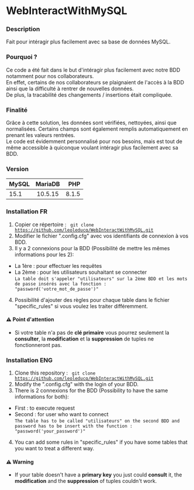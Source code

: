 # WebInteractWithMySQL
### Description 
Fait pour intéragir plus facilement avec sa base de données MySQL.
### Pourquoi ?
Ce code a été fait dans le but d'intéragir plus facilement avec notre BDD notamment pour nos collaborateurs.<br>
En effet, certains de nos collaborateurs se plaignaient de l'accès à la BDD ainsi que la difficulté à rentrer de nouvelles données.<br>
De plus, la tracabilité des changements / insertions était compliquée.
### Finalité
Grâce à cette solution, les données sont vérifiées, nettoyées, ainsi que normalisées. Certains champs sont également remplis automatiquement en prenant les valeurs rentrées.<br>
Le code est évidemment personnalisé pour nos besoins, mais est tout de même accessible à quiconque voulant intéragir plus facilement avec sa BDD.

### Version
| MySQL        | MariaDB           | PHP  |
| ------------- |:-------------:| -----:|
| 15.1      | 10.5.15 | 8.1.5 |

### Installation FR
1. Copier ce répertoire : <code> git clone https://github.com/leoleducq/WebInteractWithMySQL.git </code>
2. Modifier le fichier ".config.cfg" avec vos identifiants de connexion à vos BDD.
3. Il y a 2 connexions pour la BDD (Possibilité de mettre les mêmes informations pour les 2): 
* La 1ère : pour effectuer les requêtes
* La 2ème : pour les utilisateurs souhaitant se connecter<br>
` La table doit s'appeler "utilisateurs" sur la 2ème BDD et les mots de passe insérés avec la fonction : "password('votre_mot_de_passe')" `
4. Possibilité d'ajouter des règles pour chaque table dans le fichier "specific_rules" si vous voulez les traiter différemment.
#### ⚠️ Point d'attention
* Si votre table n'a pas de <b>clé primaire</b> vous pourrez seulement la <b>consulter</b>, la <b>modification</b> et la <b>suppression</b> de tuples ne fonctionneront pas.
### Installation ENG
1. Clone this repository : <code> git clone https://github.com/leoleducq/WebInteractWithMySQL.git </code>
2. Modify the ".config.cfg" with the login of your BDD.
3. There is 2 connexions for the BDD (Possibility to have the same informations for both):
* First : to execute request
* Second : for user who want to connect<br>
` The table has to be called "utilisateurs" on the second BDD and password has to be insert with the function : "password('your_password')" `
4. You can add some rules in "specific_rules" if you have some tables that you want to treat a different way.
#### ⚠️ Warning
* If your table doesn't have a <b>primary key</b> you just could <b>consult</b> it, the <b>modification</b> and the <b>suppression</b> of tuples couldn't work.
